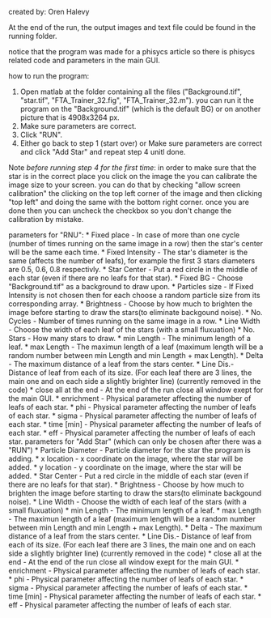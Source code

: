created by: Oren Halevy

At the end of the run, the output images and text file could be found in the running folder.

notice that the program was made for a phisycs article so there is phisycs related code and parameters in the main GUI.

how to run the program:
1. Open matlab at the folder containing all the files ("Background.tif", "star.tif", "FTA_Trainer_32.fig", "FTA_Trainer_32.m").
	you can run it the program on the "Background.tif" (which is the default BG) or on another picture that is 4908x3264 px.
2. Make sure parameters are correct.
3. Click "RUN".
4. Either go back to step 1 (start over) or Make sure parameters are correct and click "Add Star" and repeat step 4 unitl done.

Note *before running step 4 for the first time*: in order to make sure that the star is in the correct place you click on the image the you can calibrate the image size to your screen.
you can do that by checking "allow screen calibration" the clicking on the top left corner of the image and then clicking "top left" and doing the same with the bottom right corner.
once you are done then you can uncheck the checkbox so you don't change the calibration by mistake. 


parameters for "RNU":
	* Fixed place - In case of more than one cycle (number of times running on the same image in a row) then the star's center will be the same each time.
	* Fixed Intensity - The star's diameter is the same (affects the number of leafs), for example the first 3 stars diameters are 0.5, 0.6, 0.8 respectivly.
	* Star Center - Put a red circle in the middle of each star (even if there are no leafs for that star).
	* Fixed BG - Choose "Background.tif" as a background to draw upon.
	* Particles size - If Fixed Intensity is not chosen then for each choose a random particle size from its corresponding array.
	* Brightness - Choose by how much to brighten the image before starting to draw the stars(to eliminate backgound noise).
	* No. Cycles - Number of times running on the same image in a row.
	* Line Width - Choose the width of each leaf of the stars (with a small fluxuation) 
	* No. Stars - How many stars to draw.
	* min Length - The minimum length of a leaf.
	* max Length - The maximun length of a leaf (maximum length will be a random number between min Length and min Length + max Length).
	* Delta - The maximum distance of a leaf from the stars center.
	* Line Dis.- Distance of leaf from each of its size. (For each leaf there are 3 lines, the main one and on each side a slightly brighter line) (currently removed in the code) 
	* close all at the end - At the end of the run close all window exept for the main GUI.
	* enrichment - Physical parameter affecting the number of leafs of each star.
	* phi - Physical parameter affecting the number of leafs of each star.
	* sigma - Physical parameter affecting the number of leafs of each star.
	* time [min] - Physical parameter affecting the number of leafs of each star.
	* eff - Physical parameter affecting the number of leafs of each star.
parameters for "Add Star" (which can only be chosen after there was a "RUN")
	* Particle Diameter - Particle diameter for the star the program is adding.
	* x location - x coordinate on the image, where the star will be added.
	* y location - y coordinate on the image, where the star will be added. 
	* Star Center - Put a red circle in the middle of each star (even if there are no leafs for that star).
	* Brightness - Choose by how much to brighten the image before starting to draw the stars(to eliminate backgound noise).
	* Line Width - Choose the width of each leaf of the stars (with a small fluxuation) 
	* min Length - The minimum length of a leaf.
	* max Length - The maximun length of a leaf (maximum length will be a random number between min Length and min Length + max Length).
	* Delta - The maximum distance of a leaf from the stars center.
	* Line Dis.- Distance of leaf from each of its size. (For each leaf there are 3 lines, the main one and on each side a slightly brighter line) (currently removed in the code) 
	* close all at the end - At the end of the run close all window exept for the main GUI.
	* enrichment - Physical parameter affecting the number of leafs of each star.
	* phi - Physical parameter affecting the number of leafs of each star.
	* sigma - Physical parameter affecting the number of leafs of each star.
	* time [min] - Physical parameter affecting the number of leafs of each star.
	* eff - Physical parameter affecting the number of leafs of each star.
